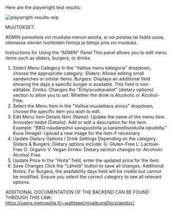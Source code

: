 Here are the playwright test results:

![playwright-results-wip](https://github.com/user-attachments/assets/51cfa5ce-5cc9-454f-aee8-2a09f3a00b57)


MUUTOKSET:

ADMIN paneelista voi muokata menun asioita, ei voi poistaa tai lisätä uusia, olemassa olevien tuotteiden hintoja ja tietoja yms voi muokata.

Instructions for Using the "ADMIN" Panel
This panel allows you to edit menu items such as sliders, burgers, or drinks.

1. Select Menu Category
In the "Valitse menu kategoria" dropdown, choose the appropriate category:
Sliders: Allows editing small sandwiches or similar items.
Burgers: Displays an additional field showing the days a specific burger is available. This field is non-editable.
Drinks: Changes the "Erityisruokavaliot" (dietary options) section to allow you to set:
Whether the drink is Alcoholic or Alcohol-Free.
2. Select the Menu Item
In the "Valitse muutettava annos" dropdown, choose the specific item you wish to edit.
3. Edit Menu Item Details
Nimi (Name): Update the name of the menu item.
Annosten tiedot (Details): Add or edit a description for the item.
Example: "BBQ-naudanpihvi savujuustolla ja karamellisoiduilla sipuleilla."
Kuva (Image): Upload a new image for the item if necessary.
4. Update Dietary Options / Drink Settings
Depending on the category:
Sliders & Burgers: Dietary options include:
G: Gluten-Free
L: Lactose-Free
O: Organic
V: Vegan
Drinks: Dietary section changes to:
Alcoholic
Alcohol-Free
5. Update Price
In the "Hinta" field, enter the updated price for the item.
6. Save Changes
Click the "Lähetä" button to save all changes.
Additional Notes:
For Burgers, the availability days field will be visible but cannot be modified.
Ensure you select the correct category to see all relevant options.

ADDITIONAL DOCUMENTATION OF THE BACKEND CAN BE FOUND THROUGH THIS LINK:   https://users.metropolia.fi/~walttewe/royalbunsDocs/apidoc/
